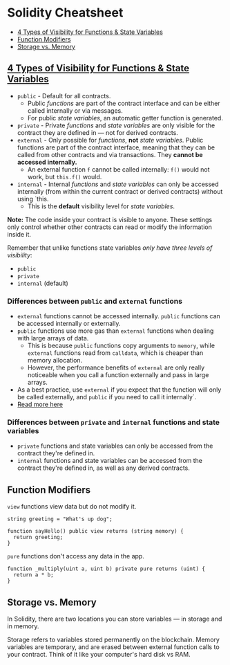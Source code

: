# Solidity Cheatsheet

- [4 Types of Visibility for Functions & State Variables](#4-types-of-visibility-for-functions-&-state-variables)
- [Function Modifiers](#function-modifiers)
- [Storage vs. Memory](#storage-vs-memory)

## [4 Types of Visibility for Functions & State Variables](https://docs.soliditylang.org/en/v0.8.6/contracts.html)

- `public` - Default for all contracts.
  - Public _functions_ are part of the contract interface and can be either
    called internally or via messages.
  - For public _state variables_, an automatic getter function is generated.
- `private` - Private _functions_ and _state variables_ are only visible for
  the contract they are defined in — not for derived contracts.
- `external` - Only possible for _functions_, **not** _state variables_. Public
  functions are part of the contract interface, meaning that they can be called
  from other contracts and via transactions. They **cannot be accessed
  internally.**
  - An external function `f` cannot be called internally: `f()` would not work,
    but `this.f()` would.
- `internal` - Internal _functions_ and _state variables_ can only be accessed
  internally (from within the current contract or derived contracts) without
  using `this.
  - This is the **default** visibility level for _state variables_.

**Note:** The code inside your contract is visible to anyone. These settings
only control whether other contracts can read or modify the information inside
it.

Remember that unlike functions state variables _only have three levels of
visibility_:

- `public`
- `private`
- `internal` (default)

### Differences between `public` and `external` functions

- `external` functions cannot be accessed internally. `public` functions can be
  accessed internally or externally.
- `public` functions use more gas than `external` functions when dealing with
  large arrays of data.
  - This is because `public` functions copy arguments to `memory`, while
    `external` functions read from `calldata`, which is cheaper than memory
    allocation.
  - However, the performance benefits of `external` are only really noticeable
    when you call a function externally and pass in large arrays.
- As a best practice, use `external` if you expect that the function will only
  be called externally, and `public` if you need to call it internally`.
- [Read more here](https://ethereum.stackexchange.com/questions/19380/external-vs-public-best-practices)

### Differences between `private` and `internal` functions and state variables

- `private` functions and state variables can only be accessed from the
  contract they're defined in.
- `internal` functions and state variables can be accessed from the contract
  they're defined in, as well as any derived contracts.

## Function Modifiers

`view` functions view data but do not modify it.

```solidity
string greeting = "What's up dog";

function sayHello() public view returns (string memory) {
  return greeting;
}
```

`pure` functions don't access any data in the app.

```solidity
function _multiply(uint a, uint b) private pure returns (uint) {
  return a * b;
}
```

## Storage vs. Memory

In Solidity, there are two locations you can store variables — in storage and
in memory.

Storage refers to variables stored permanently on the blockchain. Memory
variables are temporary, and are erased between external function calls to your
contract. Think of it like your computer's hard disk vs RAM.
